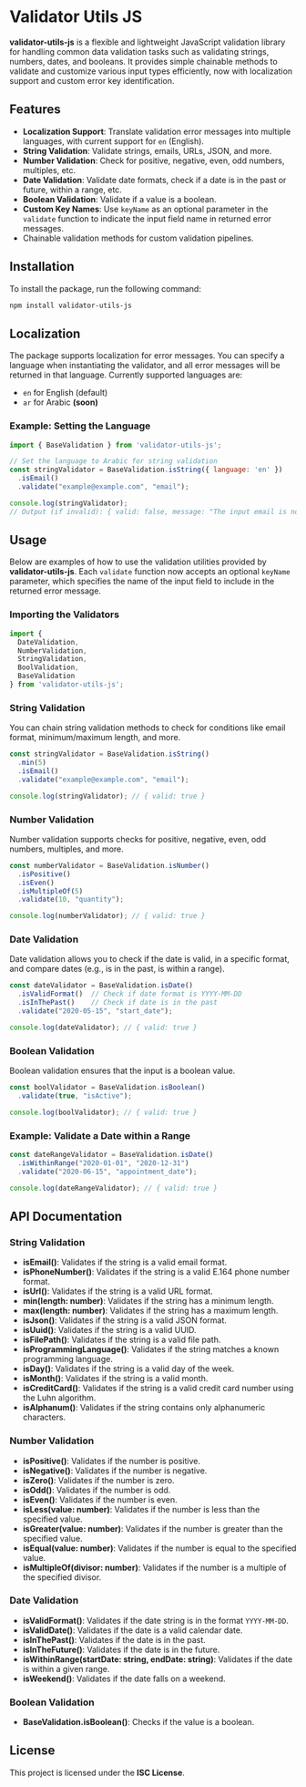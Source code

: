 # Validator Utils JS

**validator-utils-js** is a flexible and lightweight JavaScript validation library for handling common data validation tasks such as validating strings, numbers, dates, and booleans. It provides simple chainable methods to validate and customize various input types efficiently, now with localization support and custom error key identification.

## Features

- **Localization Support**: Translate validation error messages into multiple languages, with current support for `en` (English).
- **String Validation**: Validate strings, emails, URLs, JSON, and more.
- **Number Validation**: Check for positive, negative, even, odd numbers, multiples, etc.
- **Date Validation**: Validate date formats, check if a date is in the past or future, within a range, etc.
- **Boolean Validation**: Validate if a value is a boolean.
- **Custom Key Names**: Use `keyName` as an optional parameter in the `validate` function to indicate the input field name in returned error messages.
- Chainable validation methods for custom validation pipelines.

## Installation

To install the package, run the following command:

```bash
npm install validator-utils-js
```

## Localization

The package supports localization for error messages. You can specify a language when instantiating the validator, and all error messages will be returned in that language. Currently supported languages are:

- `en` for English (default)
- `ar` for Arabic **(soon)**

### Example: Setting the Language

```javascript
import { BaseValidation } from 'validator-utils-js';

// Set the language to Arabic for string validation
const stringValidator = BaseValidation.isString({ language: 'en' })
  .isEmail()
  .validate("example@example.com", "email");

console.log(stringValidator); 
// Output (if invalid): { valid: false, message: "The input email is not a valid email address" }
```

## Usage

Below are examples of how to use the validation utilities provided by **validator-utils-js**. Each `validate` function now accepts an optional `keyName` parameter, which specifies the name of the input field to include in the returned error message.

### Importing the Validators

```javascript
import {
  DateValidation,
  NumberValidation,
  StringValidation,
  BoolValidation,
  BaseValidation
} from 'validator-utils-js';
```

### String Validation

You can chain string validation methods to check for conditions like email format, minimum/maximum length, and more.

```javascript
const stringValidator = BaseValidation.isString()
  .min(5)
  .isEmail()
  .validate("example@example.com", "email");

console.log(stringValidator); // { valid: true }
```

### Number Validation

Number validation supports checks for positive, negative, even, odd numbers, multiples, and more.

```javascript
const numberValidator = BaseValidation.isNumber()
  .isPositive()
  .isEven()
  .isMultipleOf(5)
  .validate(10, "quantity");

console.log(numberValidator); // { valid: true }
```

### Date Validation

Date validation allows you to check if the date is valid, in a specific format, and compare dates (e.g., is in the past, is within a range).

```javascript
const dateValidator = BaseValidation.isDate()
  .isValidFormat()  // Check if date format is YYYY-MM-DD
  .isInThePast()    // Check if date is in the past
  .validate("2020-05-15", "start_date");

console.log(dateValidator); // { valid: true }
```

### Boolean Validation

Boolean validation ensures that the input is a boolean value.

```javascript
const boolValidator = BaseValidation.isBoolean()
  .validate(true, "isActive");

console.log(boolValidator); // { valid: true }
```

### Example: Validate a Date within a Range

```javascript
const dateRangeValidator = BaseValidation.isDate()
  .isWithinRange("2020-01-01", "2020-12-31")
  .validate("2020-06-15", "appointment_date");

console.log(dateRangeValidator); // { valid: true }
```

## API Documentation

### String Validation

- **isEmail()**: Validates if the string is a valid email format.
- **isPhoneNumber()**: Validates if the string is a valid E.164 phone number format.
- **isUrl()**: Validates if the string is a valid URL format.
- **min(length: number)**: Validates if the string has a minimum length.
- **max(length: number)**: Validates if the string has a maximum length.
- **isJson()**: Validates if the string is a valid JSON format.
- **isUuid()**: Validates if the string is a valid UUID.
- **isFilePath()**: Validates if the string is a valid file path.
- **isProgrammingLanguage()**: Validates if the string matches a known programming language.
- **isDay()**: Validates if the string is a valid day of the week.
- **isMonth()**: Validates if the string is a valid month.
- **isCreditCard()**: Validates if the string is a valid credit card number using the Luhn algorithm.
- **isAlphanum()**: Validates if the string contains only alphanumeric characters.

### Number Validation

- **isPositive()**: Validates if the number is positive.
- **isNegative()**: Validates if the number is negative.
- **isZero()**: Validates if the number is zero.
- **isOdd()**: Validates if the number is odd.
- **isEven()**: Validates if the number is even.
- **isLess(value: number)**: Validates if the number is less than the specified value.
- **isGreater(value: number)**: Validates if the number is greater than the specified value.
- **isEqual(value: number)**: Validates if the number is equal to the specified value.
- **isMultipleOf(divisor: number)**: Validates if the number is a multiple of the specified divisor.

### Date Validation

- **isValidFormat()**: Validates if the date string is in the format `YYYY-MM-DD`.
- **isValidDate()**: Validates if the date is a valid calendar date.
- **isInThePast()**: Validates if the date is in the past.
- **isInTheFuture()**: Validates if the date is in the future.
- **isWithinRange(startDate: string, endDate: string)**: Validates if the date is within a given range.
- **isWeekend()**: Validates if the date falls on a weekend.

### Boolean Validation

- **BaseValidation.isBoolean()**: Checks if the value is a boolean.

## License

This project is licensed under the **ISC License**.
